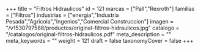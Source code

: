 +++
title = "Filtros Hidraulicos"
id = 121
marcas = ["Pall","Rexroth"]
familias = ["Filtros"]
industrias = ["energia","Industria Pesada","Agricola","Ingenios","Comercial Construccion"]
imagen = "/v1530797588/productos/original-filtros-hidraulicos.jpg"
catalogo = "/catalogos/original-filtros-hidraulicos.pdf"
meta_description = ""
meta_keywords = ""
weight = 121
draft = false
taxonomyCover = false
+++
